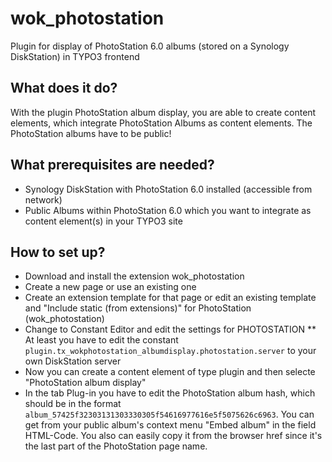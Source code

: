 # wok_photostation
Plugin for display of PhotoStation 6.0 albums (stored on a Synology DiskStation) in TYPO3 frontend

## What does it do?
With the plugin PhotoStation album display, you are able to create content elements, which integrate PhotoStation Albums as content elements.
The PhotoStation albums have to be public!

## What prerequisites are needed?
* Synology DiskStation with PhotoStation 6.0 installed (accessible from network)
* Public Albums within PhotoStation 6.0 which you want to integrate as content element(s) in your TYPO3 site

## How to set up?
* Download and install the extension wok_photostation
* Create a new page or use an existing one
* Create an extension template for that page or edit an existing template and "Include static (from extensions)" for PhotoStation (wok_photostation)
* Change to Constant Editor and edit the settings for PHOTOSTATION
** At least you have to edit the constant `plugin.tx_wokphotostation_albumdisplay.photostation.server` to your own DiskStation server
* Now you can create a content element of type plugin and then selecte "PhotoStation album display"
* In the tab Plug-in you have to edit the PhotoStation album hash, which should be in the format `album_57425f32303131303330305f54616977616e5f5075626c6963`. You can get from your public album's context menu "Embed album" in the field HTML-Code. You also can easily copy it from the browser href since it's the last part of the PhotoStation page name.
